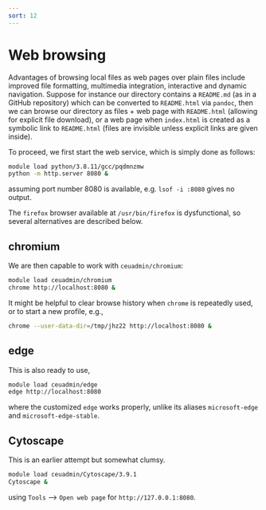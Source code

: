 ```yaml
---
sort: 12
---
```


# Web browsing

Advantages of browsing local files as web pages over plain files include improved file formatting, multimedia integration, interactive
and dynamic navigation. Suppose for instance our directory contains a `README.md` (as in a GitHub repository) which can be converted to
`README.html` via `pandoc`, then we can browse our directory as files + web page with `README.html` (allowing for explicit file
download), or a web page when `index.html` is created as a symbolic link to `README.html` (files are invisible unless explicit links are
given inside).

To proceed, we first start the web service, which is simply done as follows:

```bash
module load python/3.8.11/gcc/pqdmnzmw
python -m http.server 8080 &
```

assuming port number 8080 is available, e.g. `lsof -i :8080` gives no output.

The `firefox` browser available at `/usr/bin/firefox` is dysfunctional, so several alternatives are described below.

## chromium

We are then capable to work with `ceuadmin/chromium`:

```bash
module load ceuadmin/chromium
chrome http://localhost:8080 &
```

It might be helpful to clear browse history when `chrome` is repeatedly used, or to start a new profile, e.g.,

```bash
chrome --user-data-dir=/tmp/jhz22 http://localhost:8080 &
```

## edge

This is also ready to use,

```bash
module load ceuadmin/edge
edge http://localhost:8080
```

where the customized `edge` works properly, unlike its aliases `microsoft-edge` and `microsoft-edge-stable`.

## Cytoscape

This is an earlier attempt but somewhat clumsy.

```bash
module load ceuadmin/Cytoscape/3.9.1
Cytoscape &
```

using `Tools` --> `Open web page` for `http://127.0.0.1:8080`.
